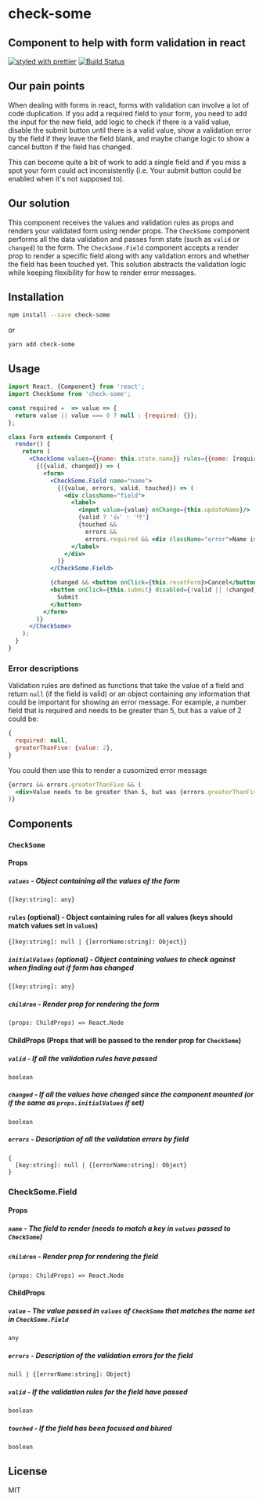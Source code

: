 # check-some

## Component to help with form validation in react

[![styled with prettier](https://img.shields.io/badge/styled_with-prettier-ff69b4.svg)](https://github.com/prettier/prettier)
[![Build Status](https://travis-ci.org/Quiq/check-some.svg?branch=master)](https://travis-ci.org/Quiq/check-some)

## Our pain points

When dealing with forms in react, forms with validation can involve a lot of code duplication. If you add a required field to your form, you need to add the input for the new field, add logic to check if there is a valid value, disable the submit button until there is a valid value, show a validation error by the field if they leave the field blank, and maybe change logic to show a cancel button if the field has changed.

This can become quite a bit of work to add a single field and if you miss a spot your form could act inconsistently (i.e. Your submit button could be enabled when it's not supposed to).

## Our solution

This component receives the values and validation rules as props and renders your validated form using render props. The `CheckSome` component performs all the data validation and passes form state (such as `valid` or `changed`) to the form. The `CheckSome.Field` component accepts a render prop to render a specific field along with any validation errors and whether the field has been touched yet. This solution abstracts the validation logic while keeping flexibility for how to render error messages.

## Installation

```bash
npm install --save check-some
```

or

```
yarn add check-some
```

## Usage

```jsx
import React, {Component} from 'react';
import CheckSome from 'check-some';

const required =  => value => {
  return value || value === 0 ? null : {required: {}};
};

class Form extends Component {
  render() {
    return (
      <CheckSome values={{name: this.state.name}} rules={{name: [required]}}>
        {({valid, changed}) => (
          <form>
            <CheckSome.Field name="name">
              {({value, errors, valid, touched}) => (
                <div className="field">
                  <label>
                    <input value={value} onChange={this.updateName}/>
                    {valid ? '👍' : '👎'}
                    {touched &&
                      errors &&
                      errors.required && <div className="error">Name is required.</div>}
                  </label>
                </div>
              )}
            </CheckSome.Field>

            {changed && <button onClick={this.resetForm}>Cancel</button>}
            <button onClick={this.submit} disabled={!valid || !changed}>
              Submit
            </button>
          </form>
        )}
      </CheckSome>
    );
  }
}
```

### Error descriptions

Validation rules are defined as functions that take the value of a field and return `null` (if the field is valid) or an object containing any information that could be important for showing an error message. For example, a number field that is required and needs to be greater than 5, but has a value of 2 could be:

```jsx
{
  required: null,
  greaterThanFive: {value: 2},
}
```

You could then use this to render a cusomized error message

```jsx
{errors && errors.greaterThanFive && (
  <div>Value needs to be greater than 5, but was {errors.greaterThanFive.value}.</div>
)}
```

## Components

### `CheckSome`

#### Props

##### `values` - Object containing all the values of the form
```
{[key:string]: any}
```

#### `rules` (optional) - Object containing rules for all values (keys should match values set in `values`)
```
{[key:string]: null | {[errorName:string]: Object}}
```

##### `initialValues` (optional) - Object containing values to check against when finding out if form has changed
```
{[key:string]: any}
```

##### `children` - Render prop for rendering the form
```
(props: ChildProps) => React.Node
```

#### ChildProps (Props that will be passed to the render prop for `CheckSome`)

##### `valid` - If all the validation rules have passed
`boolean`

##### `changed` - If all the values have changed since the component mounted (or if the same as `props.initialValues` if set)
`boolean`

##### `errors` - Description of all the validation errors by field
```
{
  [key:string]: null | {[errorName:string]: Object}
}
```

### CheckSome.Field

#### Props

##### `name` - The field to render (needs to match a key in `values` passed to `CheckSome`)

##### `children` - Render prop for rendering the field
```
(props: ChildProps) => React.Node
```

#### ChildProps

##### `value` - The value passed in `values` of `CheckSome` that matches the name set in `CheckSome.Field`
`any`

##### `errors` - Description of the validation errors for the field
```
null | {[errorName:string]: Object}
```

##### `valid` - If the validation rules for the field have passed
`boolean`

##### `touched` - If the field has been focused and blured
`boolean`

## License

MIT
